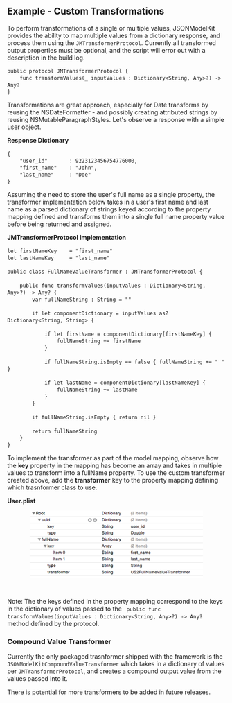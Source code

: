 ## Example - Custom Transformations

To perform transformations of a single or multiple values, JSONModelKit provides the ability to map multiple values from a dictionary response, and process them using the `JMTransformerProtocol`. Currently all transformed output properties must be optional, and the script will error out with a description in the build log.

```
public protocol JMTransformerProtocol {
    func transformValues(_ inputValues : Dictionary<String, Any>?) -> Any?
}
```

Transformations are great approach, especially for Date transforms by reusing the NSDateFormatter - and possibly creating attributed strings by reusing NSMutableParagraphStyles. Let's observe a response with a simple user object.

**Response Dictionary**

```
{
    "user_id"		: 9223123456754776000,
    "first_name"	: "John",
    "last_name"		: "Doe"
}
```

Assuming the need to store the user's full name as a single property, the transformer implementation below takes in a user's first name and last name as a parsed dictionary of strings keyed according to the property mapping defined and transforms them into a single full name property value before being returned and assigned.


**JMTransformerProtocol Implementation**

```
let firstNameKey    = "first_name"
let lastNameKey     = "last_name"

public class FullNameValueTransformer : JMTransformerProtocol {

    public func transformValues(inputValues : Dictionary<String, Any>?) -> Any? {
        var fullNameString : String = ""

        if let componentDictionary = inputValues as? Dictionary<String, String> {

            if let firstName = componentDictionary[firstNameKey] {
                fullNameString += firstName
            }

            if fullNameString.isEmpty == false { fullNameString += " " }

            if let lastName = componentDictionary[lastNameKey] {
                fullNameString += lastName
            }
        }

        if fullNameString.isEmpty { return nil }

        return fullNameString
    }
}
```

To implement the transformer as part of the model mapping, observe how the **key** property in the mapping has become an array and takes in multiple values to transform into a fullName property. To use the custom transformer created above, add the **transformer** key to the property mapping defining which trasnformer class to use.  

**User.plist**
<br/>
<p align="center">
<img align="center"  src="https://github.com/AntonTheDev/JSONModelKit/blob/dev/documentation/readme_assets/transformer_fullname_example.png?raw=true" width="400" height="156" />
</p>
<br/>

Note: The the keys defined in the property mapping correspond to the keys in the dictionary of values passed to the ` public func transformValues(inputValues : Dictionary<String, Any>?) -> Any?` method defined by the protocol.


### Compound Value Transformer

Currently the only packaged trasnformer shipped with the framework is  the `JSONModelKitCompoundValueTransformer` which takes in a dictionary of values per `JMTransformerProtocol`, and creates a compound output value from the values passed into it.

There is potential for more transformers to be added in future releases.
